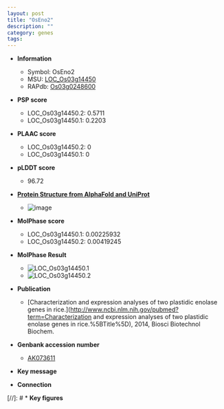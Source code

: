 ```yaml
---
layout: post
title: "OsEno2"
description: ""
category: genes
tags: 
---
```


* **Information**  
    + Symbol: OsEno2  
    + MSU: [LOC_Os03g14450](http://rice.plantbiology.msu.edu/cgi-bin/ORF_infopage.cgi?orf=LOC_Os03g14450)  
    + RAPdb: [Os03g0248600](http://rapdb.dna.affrc.go.jp/viewer/gbrowse_details/irgsp1?name=Os03g0248600)  

* **PSP score**  
    + LOC_Os03g14450.2: 0.5711 
    + LOC_Os03g14450.1: 0.2203 

* **PLAAC score**  
    + LOC_Os03g14450.2: 0 
    + LOC_Os03g14450.1: 0 

* **pLDDT score**
    + 96.72

* **[Protein Structure from AlphaFold and UniProt](https://www.uniprot.org/uniprotkb/Q10P35/entry#structure)**
    + ![image](https://ricepsp.github.io/images/Q1/AF-Q10P35-F1.png)

* **MolPhase score**
    + LOC_Os03g14450.1: 0.00225932
    + LOC_Os03g14450.2: 0.00419245

* **MolPhase Result**
    + ![LOC_Os03g14450.1](https://304243504.github.io/Pictures/LOC_Os03g/LOC_Os03g14450.1.png)
    + ![LOC_Os03g14450.2](https://304243504.github.io/Pictures/LOC_Os03g/LOC_Os03g14450.2.png)

* **Publication**  
    + [Characterization and expression analyses of two plastidic enolase genes in rice.](http://www.ncbi.nlm.nih.gov/pubmed?term=Characterization and expression analyses of two plastidic enolase genes in rice.%5BTitle%5D), 2014, Biosci Biotechnol Biochem.

* **Genbank accession number**  
    + [AK073611](http://www.ncbi.nlm.nih.gov/nuccore/AK073611)

* **Key message**  

* **Connection**  

[//]: # * **Key figures**  


